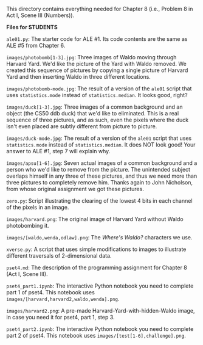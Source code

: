 This directory contains everything needed for Chapter 8
(i.e., Problem 8 in Act I, Scene III (Numbers)).

**Files for STUDENTS**

`ale01.py`: The starter code for ALE #1.  Its code contents are the same as
ALE #5 from Chapter 6.

`images/photobomb[1-3].jpg`: Three images of Waldo moving through Harvard Yard.
We'd like the picture of the Yard with Waldo removed.  We created this sequence
of pictures by copying a single picture of Harvard Yard and then inserting Waldo
in three different locations.

`images/photobomb-mode.jpg`: The result of a version of the `ale01` script
that uses `statistics.mode` instead of `statistics.median`.  It looks good,
right?

`images/duck[1-3].jpg`: Three images of a common background and an object (the
CS50 ddb duck) that we'd like to eliminated.  This is a real sequence of three
pictures, and as such, even the pixels where the duck isn't even placed are
subtly different from picture to picture.

`images/duck-mode.jpg`: The result of a version of the `ale01` script that
uses `statistics.mode` instead of `statistics.median`.  It does NOT look good!
Your answer to ALE #1, step 7 will explain why.

`images/apsu[1-6].jpg`: Seven actual images of a common background and a person
who we'd like to remove from the picture.  The unintended subject overlaps
himself in any three of these pictures, and thus we need more than three
pictures to completely remove him.  Thanks again to John Nicholson, from whose
original assignment we got these pictures.

`zero.py`: Script illustrating the clearing of the lowest 4 bits in each channel
of the pixels in an image.

`images/harvard.png`: The original image of Harvard Yard without Waldo
photobombing it.

`images/[waldo,wenda,odlaw].png`: The *Where's Waldo?* characters we use.

`xverse.py`: A script that uses simple modifications to images to illustrate
different traversals of 2-dimensional data.

`pset4.md`: The description of the programming assignment for Chapter 8 (Act I,
Scene III).

`pset4_part1.ipynb`: The interactive Python notebook you need to complete part 1
of pset4.  This notebook uses `images/[harvard,harvard2,waldo,wenda].png`.

`images/harvard2.png`: A pre-made Harvard-Yard-with-hidden-Waldo image, in case
you need it for pset4, part 1, step 3.

`pset4_part2.ipynb`: The interactive Python notebook you need to complete part 2
of pset4.  This notebook uses `images/[test[1-6],challenge].png`.

